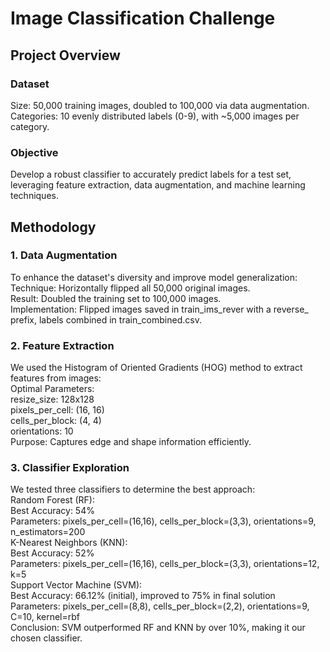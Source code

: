 # Image Classification Challenge #

## Project Overview ##
### Dataset ###
Size: 50,000 training images, doubled to 100,000 via data augmentation.  
Categories: 10 evenly distributed labels (0-9), with ~5,000 images per category.  
### Objective ###
Develop a robust classifier to accurately predict labels for a test set, leveraging feature extraction, data augmentation, and machine learning techniques.  
## Methodology ##
### 1. Data Augmentation ###
To enhance the dataset's diversity and improve model generalization:  
Technique: Horizontally flipped all 50,000 original images.  
Result: Doubled the training set to 100,000 images.  
Implementation: Flipped images saved in train_ims_rever with a reverse_ prefix, labels combined in train_combined.csv.  
### 2. Feature Extraction ###
We used the Histogram of Oriented Gradients (HOG) method to extract features from images:  
Optimal Parameters:  
resize_size: 128x128  
pixels_per_cell: (16, 16)  
cells_per_block: (4, 4)  
orientations: 10  
Purpose: Captures edge and shape information efficiently.  
### 3. Classifier Exploration ###
We tested three classifiers to determine the best approach:  
Random Forest (RF):   
Best Accuracy: 54%  
Parameters: pixels_per_cell=(16,16), cells_per_block=(3,3), orientations=9, n_estimators=200  
K-Nearest Neighbors (KNN):  
Best Accuracy: 52%  
Parameters: pixels_per_cell=(16,16), cells_per_block=(3,3), orientations=12, k=5  
Support Vector Machine (SVM):  
Best Accuracy: 66.12% (initial), improved to 75% in final solution  
Parameters: pixels_per_cell=(8,8), cells_per_block=(2,2), orientations=9, C=10, kernel=rbf  
Conclusion: SVM outperformed RF and KNN by over 10%, making it our chosen classifier.  


